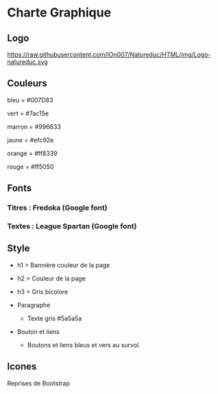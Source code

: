 # Charte Graphique #

## Logo ##

<https://raw.githubusercontent.com/IOn007/Natureduc/HTML/img/Logo-natureduc.svg>

## Couleurs ##

bleu = #007D83

vert = #7ac15e

marron = #996633

jaune = #efc92e

orange = #ff8339

rouge = #ff5050

## Fonts ##

### Titres : Fredoka (Google font) ###

### Textes : League Spartan (Google font) ###

## Style ##

- h1 > Bannière couleur de la page

- h2 > Couleur de la page

- h3 > Gris bicolore

- Paragraphe
  - Texte gris #5a5a5a

- Bouton et liens 
  - Boutons et liens bleus et vers au survol.

## Icones ##
Reprises de Bootstrap

